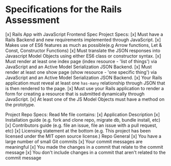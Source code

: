 # Specifications for the Rails Assessment
[x]  Rails App with JavaScript Frontend Spec
Project Specs:
[x]  Must have a Rails Backend and new requirements implemented through JavaScript.
[x]  Makes use of ES6 features as much as possible(e.g Arrow functions, Let & Const, Constructor Functions)
[x]  Must translate the JSON responses into Javascript Model Objects using either ES6 class or constructor syntax. 
[x]  Must render at least one index page (index resource - 'list of things') via JavaScript and an Active Model Serialization JSON Backend.
[x]  Must render at least one show page (show resource - 'one specific thing') via JavaScript and an Active Model Serialization JSON Backend.
[x]  Your Rails application must reveal at least one `has-many` relationship through JSON that is then rendered to the page.
[x]  Must use your Rails application to render a form for creating a resource that is submitted dynamically through JavaScript.
[x]  At least one of the JS Model Objects must have a method on the prototype.

Project Repo Specs:
Read Me file contains:
[x]  Application Description
[x]  Installation guide (e.g. fork and clone repo, migrate db, bundle install, etc)
[x]  Contributors guide (e.g. file an issue, file an issue with a pull request, etc)
[x]  Licensing statement at the bottom (e.g. This project has been licensed under the MIT open source license.)
Repo General
[x]  You have a large number of small Git commits
[x]  Your commit messages are meaningful
[x]  You made the changes in a commit that relate to the commit message
[x]  You don't include changes in a commit that aren't related to the commit message
